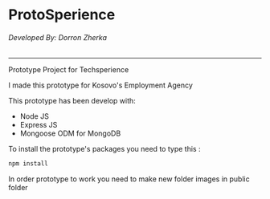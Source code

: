 # ProtoSperience
###### Developed By: Dorron Zherka
*****************************************************************************************************
Prototype Project for Techsperience

I made this prototype for Kosovo's Employment Agency

This prototype has been develop with:
* Node JS
* Express JS
* Mongoose ODM for MongoDB


To install the prototype's packages you need to type this :
```bash
npm install 

```
In order prototype to work you need to make new folder images in public folder

